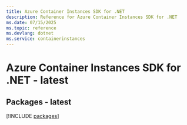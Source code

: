 ```yaml
---
title: Azure Container Instances SDK for .NET
description: Reference for Azure Container Instances SDK for .NET
ms.date: 07/15/2025
ms.topic: reference
ms.devlang: dotnet
ms.service: containerinstances
---
```

# Azure Container Instances SDK for .NET - latest
## Packages - latest
[!INCLUDE [packages](container-instances-index.md)]